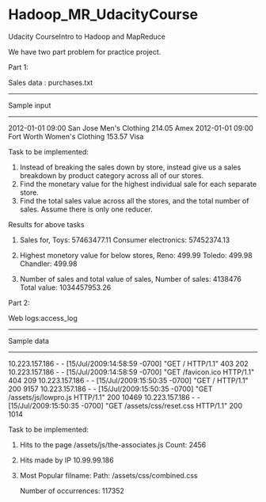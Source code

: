 # Hadoop_MR_UdacityCourse
Udacity CourseIntro to Hadoop and MapReduce

We have two part problem for practice project.

Part 1:

Sales data : purchases.txt

**************
Sample input
**************
2012-01-01	09:00	San Jose	Men's Clothing	214.05	Amex
2012-01-01	09:00	Fort Worth	Women's Clothing	153.57	Visa

Task to be implemented:

1. Instead of breaking the sales down by store, instead give us a sales breakdown by product category across all of our stores.
2. Find the monetary value for the highest individual sale for each separate store.
3. Find the total sales value across all the stores, and the total number of sales. Assume there is only one reducer.

Results for above tasks

1. Sales for,
	Toys: 57463477.11
	Consumer electronics: 57452374.13
	
2. Highest monetory value for below stores,
	Reno: 499.99
	Toledo: 499.98
	Chandler: 499.98
	
3. Number of sales and total value of sales,
	Number of sales: 4138476
	Total value: 1034457953.26
	
Part 2:

Web logs:access_log

*********************
Sample data
*******************

10.223.157.186 - - [15/Jul/2009:14:58:59 -0700] "GET / HTTP/1.1" 403 202
10.223.157.186 - - [15/Jul/2009:14:58:59 -0700] "GET /favicon.ico HTTP/1.1" 404 209
10.223.157.186 - - [15/Jul/2009:15:50:35 -0700] "GET / HTTP/1.1" 200 9157
10.223.157.186 - - [15/Jul/2009:15:50:35 -0700] "GET /assets/js/lowpro.js HTTP/1.1" 200 10469
10.223.157.186 - - [15/Jul/2009:15:50:35 -0700] "GET /assets/css/reset.css HTTP/1.1" 200 1014

Task to be implemented:
1. Hits to the page /assets/js/the-associates.js
	Count: 2456
2. Hits made by IP 10.99.99.186
3. Most Popular filname:
	Path: /assets/css/combined.css
	
	Number of occurrences: 117352
	




